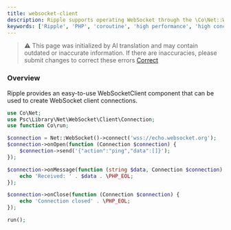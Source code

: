 ```yaml
---
title: websocket-client
description: Ripple supports operating WebSocket through the \Co\Net::WebSocket() method, which is used to handle WebSocket client connections.
keywords: ['Ripple', 'PHP', 'coroutine', 'high performance', 'high concurrency', 'WebSocket', 'Net']
---
```


> ⚠️ This page was initialized by AI translation and may contain outdated or inaccurate information. If there are
> inaccuracies, please submit changes to correct these errors [Correct](https://github.com/cloudtay/p-ripple-documents)

### Overview

Ripple provides an easy-to-use WebSocketClient component that can be used to create WebSocket client connections.

```php
use Co\Net;
use Psc\Library\Net\WebSocket\Client\Connection;
use function Co\run;

$connection = Net::WebSocket()->connect('wss://echo.websocket.org');
$connection->onOpen(function (Connection $connection) {
    $connection->send('{"action":"ping","data":[]}');
});

$connection->onMessage(function (string $data, Connection $connection) {
    echo 'Received: ' . $data . \PHP_EOL;
});

$connection->onClose(function (Connection $connection) {
    echo 'Connection closed' . \PHP_EOL;
});

run();
```
